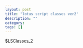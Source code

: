 ```yaml
---
layout: post
title: "lotus script classes ver2"
description: ""
category: 
tags: []
---
```


[$LSClasses_2](asset/lss/classes_2.lss)
